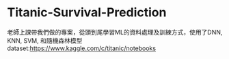 # Titanic-Survival-Prediction
老師上課帶我們做的專案，從頭到尾學習ML的資料處理及訓練方式，使用了DNN, KNN, SVM, 和隨機森林模型
dataset:https://www.kaggle.com/c/titanic/notebooks
